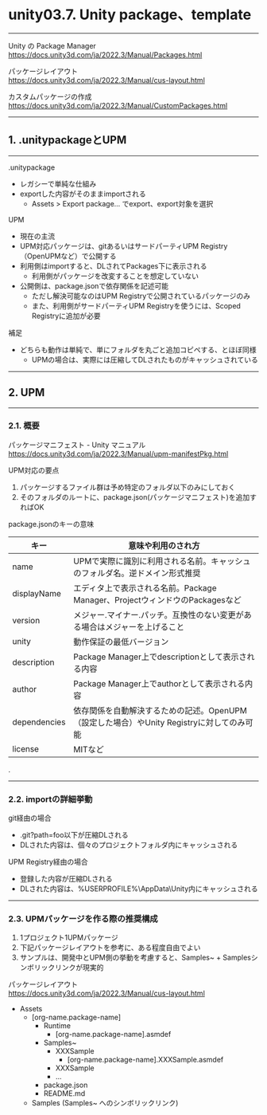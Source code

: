 # unity03.7. Unity package、template
________________________________________
Unity の Package Manager  
https://docs.unity3d.com/ja/2022.3/Manual/Packages.html

パッケージレイアウト  
https://docs.unity3d.com/ja/2022.3/Manual/cus-layout.html

カスタムパッケージの作成  
https://docs.unity3d.com/ja/2022.3/Manual/CustomPackages.html
________________________________________
## 1. .unitypackageとUPM
________________________________________
.unitypackage

- レガシーで単純な仕組み
- exportした内容がそのままimportされる
    - Assets > Export package... でexport、export対象を選択

UPM

- 現在の主流
- UPM対応パッケージは、gitあるいはサードパーティUPM Registry（OpenUPMなど）で公開する
- 利用側はimportすると、DLされてPackages下に表示される
    - 利用側がパッケージを改変することを想定していない
- 公開側は、package.jsonで依存関係を記述可能
   - ただし解決可能なのはUPM Registryで公開されているパッケージのみ
   - また、利用側がサードパーティUPM Registryを使うには、Scoped Registryに追加が必要

補足

- どちらも動作は単純で、単にフォルダを丸ごと追加コピペする、とほぼ同様
    - UPMの場合は、実際には圧縮してDLされたものがキャッシュされている

________________________________________
## 2. UPM
________________________________________
### 2.1. 概要

パッケージマニフェスト - Unity マニュアル  
https://docs.unity3d.com/ja/2022.3/Manual/upm-manifestPkg.html

UPM対応の要点

1. パッケージするファイル群は予め特定のフォルダ以下のみにしておく
2. そのフォルダのルートに、package.json(パッケージマニフェスト)を追加すればOK

package.jsonのキーの意味

キー        |意味や利用のされ方
------------|----------------------------------
name        |UPMで実際に識別に利用される名前。キャッシュのフォルダ名。逆ドメイン形式推奨
displayName |エディタ上で表示される名前。Package Manager、ProjectウィンドウのPackagesなど
version     |メジャー.マイナー.パッチ。互換性のない変更がある場合はメジャーを上げること
unity       |動作保証の最低バージョン
description |Package Manager上でdescriptionとして表示される内容
author      |Package Manager上でauthorとして表示される内容
dependencies|依存関係を自動解決するための記述。OpenUPM（設定した場合）やUnity Registryに対してのみ可能
license     |MITなど

.

________________________________________
### 2.2. importの詳細挙動

git経由の場合

- .git?path=foo以下が圧縮DLされる
- DLされた内容は、個々のプロジェクトフォルダ内にキャッシュされる

UPM Registry経由の場合

- 登録した内容が圧縮DLされる
- DLされた内容は、%USERPROFILE%\AppData\Unity内にキャッシュされる

________________________________________
### 2.3. UPMパッケージを作る際の推奨構成

1. 1プロジェクト1UPMパッケージ
2. 下記パッケージレイアウトを参考に、ある程度自由でよい
3. サンプルは、開発中とUPM側の挙動を考慮すると、Samples~ + Samplesシンボリックリンクが現実的

パッケージレイアウト  
https://docs.unity3d.com/ja/2022.3/Manual/cus-layout.html


- Assets
    - [org-name.package-name]
        - Runtime
            - [org-name.package-name].asmdef
        - Samples~
            - XXXSample
                - [org-name.package-name].XXXSample.asmdef
            - XXXSample
            - ...
        - package.json
        - README.md
    - Samples (Samples~ へのシンボリックリンク)
